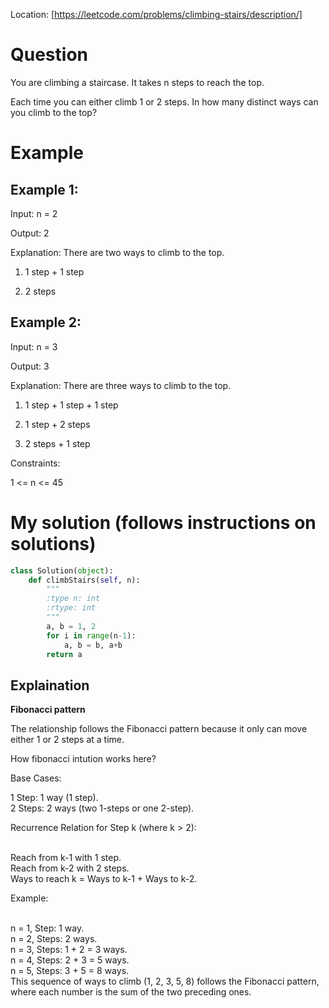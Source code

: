Location: [https://leetcode.com/problems/climbing-stairs/description/]
# Question
You are climbing a staircase. It takes n steps to reach the top.

Each time you can either climb 1 or 2 steps. In how many distinct ways can you climb to the top?

# Example

## Example 1:

Input: n = 2

Output: 2

Explanation: There are two ways to climb to the top.

1. 1 step + 1 step

2. 2 steps

## Example 2:

Input: n = 3

Output: 3

Explanation: There are three ways to climb to the top.

1. 1 step + 1 step + 1 step

2. 1 step + 2 steps

3. 2 steps + 1 step
 

Constraints:

1 <= n <= 45
 

# My solution (follows instructions on solutions)
```python
class Solution(object):
    def climbStairs(self, n):
        """
        :type n: int
        :rtype: int
        """
        a, b = 1, 2
        for i in range(n-1):
            a, b = b, a+b
        return a
```
## Explaination
**Fibonacci pattern**

The relationship follows the Fibonacci pattern because it only can move either 1 or 2 steps at a time.

How fibonacci intution works here?

Base Cases:

1 Step: 1 way (1 step).
<br>2 Steps: 2 ways (two 1-steps or one 2-step).

Recurrence Relation for Step k (where k > 2):

<br>Reach from k-1 with 1 step.
<br>Reach from k-2 with 2 steps.
<br>Ways to reach k = Ways to k-1 + Ways to k-2.

Example:

<br>n = 1, Step: 1 way.
<br>n = 2, Steps: 2 ways.
<br>n = 3, Steps: 1 + 2 = 3 ways.
<br>n = 4, Steps: 2 + 3 = 5 ways.
<br>n = 5, Steps: 3 + 5 = 8 ways.
<br>This sequence of ways to climb (1, 2, 3, 5, 8) follows the Fibonacci pattern, where each number is the sum of the two preceding ones.
